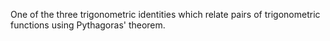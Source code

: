 One of the three trigonometric identities which relate pairs of
trigonometric functions using Pythagoras' theorem.

